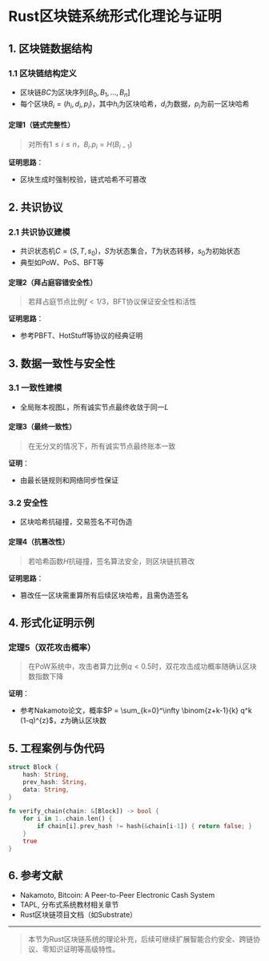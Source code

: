 # Rust区块链系统形式化理论与证明

## 1. 区块链数据结构

### 1.1 区块链结构定义

- 区块链$BC$为区块序列$[B_0, B_1, ..., B_n]$
- 每个区块$B_i = (h_i, d_i, p_i)$，其中$h_i$为区块哈希，$d_i$为数据，$p_i$为前一区块哈希

#### 定理1（链式完整性）
>
> 对所有$1 \leq i \leq n$，$B_i.p_i = H(B_{i-1})$

**证明思路**：

- 区块生成时强制校验，链式哈希不可篡改

## 2. 共识协议

### 2.1 共识协议建模

- 共识状态机$C = (S, T, s_0)$，$S$为状态集合，$T$为状态转移，$s_0$为初始状态
- 典型如PoW、PoS、BFT等

#### 定理2（拜占庭容错安全性）
>
> 若拜占庭节点比例$f < 1/3$，BFT协议保证安全性和活性

**证明思路**：

- 参考PBFT、HotStuff等协议的经典证明

## 3. 数据一致性与安全性

### 3.1 一致性建模

- 全局账本视图$L$，所有诚实节点最终收敛于同一$L$

#### 定理3（最终一致性）
>
> 在无分叉的情况下，所有诚实节点最终账本一致

**证明**：

- 由最长链规则和网络同步性保证

### 3.2 安全性

- 区块哈希抗碰撞，交易签名不可伪造

#### 定理4（抗篡改性）
>
> 若哈希函数$H$抗碰撞，签名算法安全，则区块链抗篡改

**证明思路**：

- 篡改任一区块需重算所有后续区块哈希，且需伪造签名

## 4. 形式化证明示例

### 定理5（双花攻击概率）
>
> 在PoW系统中，攻击者算力比例$q<0.5$时，双花攻击成功概率随确认区块数指数下降

**证明**：

- 参考Nakamoto论文，概率$P = \sum_{k=0}^\infty \binom{z+k-1}{k} q^k (1-q)^{z}$，$z$为确认区块数

## 5. 工程案例与伪代码

```rust
struct Block {
    hash: String,
    prev_hash: String,
    data: String,
}

fn verify_chain(chain: &[Block]) -> bool {
    for i in 1..chain.len() {
        if chain[i].prev_hash != hash(&chain[i-1]) { return false; }
    }
    true
}
```

## 6. 参考文献

- Nakamoto, Bitcoin: A Peer-to-Peer Electronic Cash System
- TAPL, 分布式系统教材相关章节
- Rust区块链项目文档（如Substrate）

---
> 本节为Rust区块链系统的理论补充，后续可继续扩展智能合约安全、跨链协议、零知识证明等高级特性。
